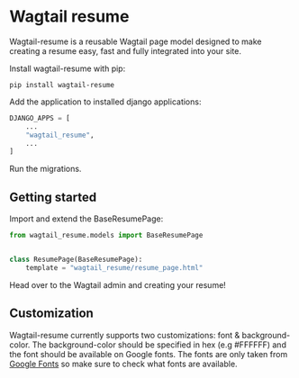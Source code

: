 # Wagtail resume

Wagtail-resume is a reusable Wagtail page model designed to make creating a resume easy, fast and fully integrated into your site.

Install wagtail-resume with pip:

`pip install wagtail-resume`

Add the application to installed django applications:

```py
DJANGO_APPS = [
    ...
    "wagtail_resume",
    ...
]
```

Run the migrations.

## Getting started

Import and extend the BaseResumePage:

```python
from wagtail_resume.models import BaseResumePage


class ResumePage(BaseResumePage):
    template = "wagtail_resume/resume_page.html"
```

Head over to the Wagtail admin and creating your resume!

## Customization

Wagtail-resume currently supports two customizations: font & background-color. The background-color should be specified in hex (e.g #FFFFFF) and the font should be available on Google fonts. The fonts are only taken from [Google Fonts](https://fonts.google.com/) so make sure to check what fonts are available.

